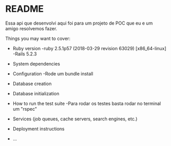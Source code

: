 # README

Essa api que desenvolvi aqui foi para um projeto de POC que eu e um amigo resolvemos fazer. 

Things you may want to cover:

* Ruby version
    -ruby 2.5.1p57 (2018-03-29 revision 63029) [x86_64-linux]
    -Rails 5.2.3

* System dependencies

* Configuration
    -Rode um bundle install

* Database creation

* Database initialization

* How to run the test suite
    -Para rodar os testes basta rodar no terminal um "rspec"

* Services (job queues, cache servers, search engines, etc.)

* Deployment instructions

* ...
